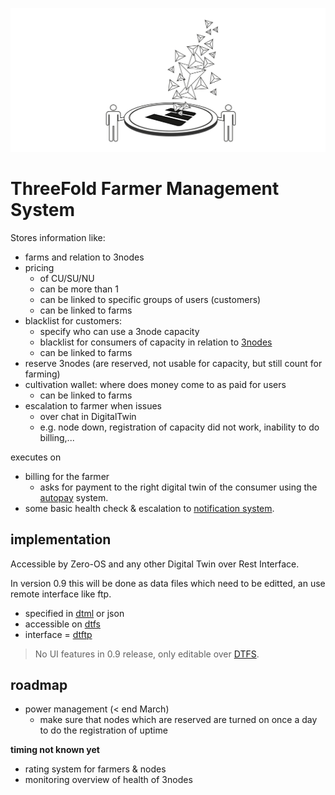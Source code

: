 ![](img/threefold_mgmt.png)

# ThreeFold Farmer Management System

Stores information like:

- farms and relation to 3nodes
- pricing
  - of CU/SU/NU
  - can be more than 1
  - can be linked to specific groups of users (customers)
  - can be linked to farms
- blacklist for customers:
  - specify who can use a 3node capacity
  - blacklist for consumers of capacity in relation to [3nodes](3node)
  - can be linked to farms
- reserve 3nodes (are reserved, not usable for capacity, but still count for farming)
- cultivation wallet: where does money come to as paid for users
  - can be linked to farms
- escalation to farmer when issues
  - over chat in DigitalTwin
  - e.g. node down, registration of capacity did not work, inability to do billing,...

executes on

- billing for the farmer
  - asks for payment to the right digital twin of the consumer using the [autopay](threefold:autopay) system.
- some basic health check & escalation to [notification system](notifications).

## implementation

Accessible by Zero-OS and any other Digital Twin over Rest Interface.

In version 0.9 this will be done as data files which need to be editted, an use remote interface like ftp.

- specified in [dtml](threefold:dtml) or json
- accessible on [dtfs](threefold:dtfs)
- interface = [dtftp](threefold:dtftp)

> No UI features in 0.9 release, only editable over [DTFS](threefold:dtfs).

## roadmap

- power management (< end March)
  - make sure that nodes which are reserved are turned on once a day to do the registration of uptime

**timing not known yet**

- rating system for farmers & nodes
- monitoring overview of health of 3nodes